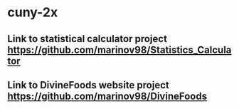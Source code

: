 # cuny-2x

## Link to statistical calculator project https://github.com/marinov98/Statistics_Calculator
## Link to DivineFoods website project https://github.com/marinov98/DivineFoods
